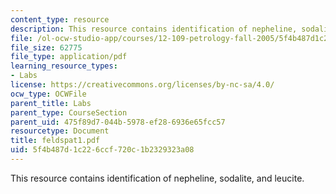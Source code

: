 ```yaml
---
content_type: resource
description: This resource contains identification of nepheline, sodalite, and leucite.
file: /ol-ocw-studio-app/courses/12-109-petrology-fall-2005/5f4b487d1c226ccf720c1b2329323a08_feldspat1.pdf
file_size: 62775
file_type: application/pdf
learning_resource_types:
- Labs
license: https://creativecommons.org/licenses/by-nc-sa/4.0/
ocw_type: OCWFile
parent_title: Labs
parent_type: CourseSection
parent_uid: 475f89d7-044b-5978-ef28-6936e65fcc57
resourcetype: Document
title: feldspat1.pdf
uid: 5f4b487d-1c22-6ccf-720c-1b2329323a08
---
```

This resource contains identification of nepheline, sodalite, and leucite.